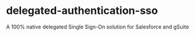 # delegated-authentication-sso
A 100% native delegated Single Sign-On solution for Salesforce and gSuite

